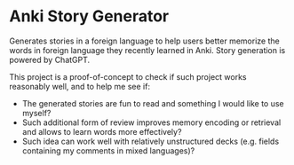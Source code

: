 # Anki Story Generator

Generates stories in a foreign language to help users better memorize the words in foreign language they recently learned in Anki.
Story generation is powered by ChatGPT.

This project is a proof-of-concept to check if such project works reasonably well, and to help me see if:

- The generated stories are fun to read and something I would like to use myself?
- Such additional form of review improves memory encoding or retrieval and allows to learn words more effectively?
- Such idea can work well with relatively unstructured decks (e.g. fields containing my comments in mixed languages)?

